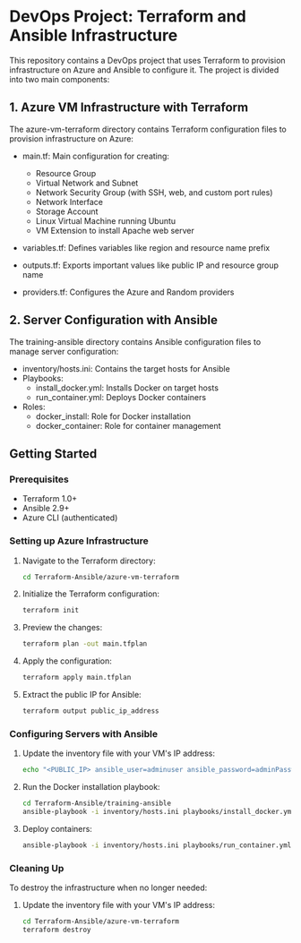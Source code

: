 # DevOps Project: Terraform and Ansible Infrastructure

This repository contains a DevOps project that uses Terraform to provision infrastructure on Azure and Ansible to configure it. The project is divided into two main components:

## 1. Azure VM Infrastructure with Terraform

The azure-vm-terraform directory contains Terraform configuration files to provision infrastructure on Azure:

- main.tf: Main configuration for creating:
  - Resource Group
  - Virtual Network and Subnet
  - Network Security Group (with SSH, web, and custom port rules)
  - Network Interface
  - Storage Account
  - Linux Virtual Machine running Ubuntu
  - VM Extension to install Apache web server

- variables.tf: Defines variables like region and resource name prefix
- outputs.tf: Exports important values like public IP and resource group name
- providers.tf: Configures the Azure and Random providers

## 2. Server Configuration with Ansible

The training-ansible directory contains Ansible configuration files to manage server configuration:

- inventory/hosts.ini: Contains the target hosts for Ansible
- Playbooks:
  - install_docker.yml: Installs Docker on target hosts
  - run_container.yml: Deploys Docker containers
- Roles:
  - docker_install: Role for Docker installation
  - docker_container: Role for container management

## Getting Started

### Prerequisites

- Terraform 1.0+
- Ansible 2.9+
- Azure CLI (authenticated)

### Setting up Azure Infrastructure

1. Navigate to the Terraform directory:
   ```bash
   cd Terraform-Ansible/azure-vm-terraform

2. Initialize the Terraform configuration:
   ```bash
   terraform init

3. Preview the changes:
   ```bash
   terraform plan -out main.tfplan

4. Apply the configuration:
   ```bash
   terraform apply main.tfplan

5. Extract the public IP for Ansible:
   ```bash
   terraform output public_ip_address

### Configuring Servers with Ansible

1. Update the inventory file with your VM's IP address:
   ```bash
   echo "<PUBLIC_IP> ansible_user=adminuser ansible_password=adminPassword1234!" > Terraform-Ansible/training-ansible/inventory/hosts.ini

2. Run the Docker installation playbook:
   ```bash
   cd Terraform-Ansible/training-ansible
   ansible-playbook -i inventory/hosts.ini playbooks/install_docker.yml

3. Deploy containers:
   ```bash
   ansible-playbook -i inventory/hosts.ini playbooks/run_container.yml


### Cleaning Up
To destroy the infrastructure when no longer needed:

1. Update the inventory file with your VM's IP address:
   ```bash
   cd Terraform-Ansible/azure-vm-terraform
   terraform destroy